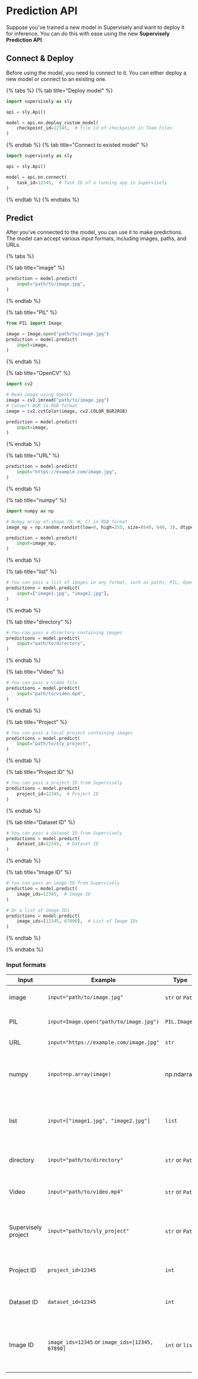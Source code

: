 # Prediction API

Suppose you've trained a new model in Supervisely and want to deploy it for inference. You can do this with ease using the new **Supervisely Prediction API**.

## Connect & Deploy

Before using the model, you need to connect to it. You can either deploy a new model or connect to an existing one.

{% tabs %}
{% tab title="Deploy model" %}
```python
import supervisely as sly

api = sly.Api()

model = api.nn.deploy_custom_model(
    checkpoint_id=12345,  # file id of checkpoint in Team Files
)
```
{% endtab %}
{% tab title="Connect to existed model" %}
```python
import supervisely as sly

api = sly.Api()

model = api.nn.connect(
    task_id=12345,  # Task ID of a running app in Supervisely
)
```
{% endtab %}
{% endtabs %}

## Predict

After you've connected to the model, you can use it to make predictions. The model can accept various input formats, including images, paths, and URLs.

{% tabs %}

{% tab title="image" %}
```python
prediction = model.predict(
    input="path/to/image.jpg",
)
```
{% endtab %}

{% tab title="PIL" %}
```python
from PIL import Image

image = Image.open("path/to/image.jpg")
prediction = model.predict(
    input=image,
)
```
{% endtab %}

{% tab title="OpenCV" %}
```python
import cv2

# Read image using OpenCV
image = cv2.imread("path/to/image.jpg")
# Convert BGR to RGB format
image = cv2.cvtColor(image, cv2.COLOR_BGR2RGB)

prediction = model.predict(
    input=image,
)
```
{% endtab %}

{% tab title="URL" %}
```python
prediction = model.predict(
    input="https://example.com/image.jpg",
)
```
{% endtab %}

{% tab title="numpy" %}
```python
import numpy as np

# Numpy array of shape (H, W, C) in RGB format
image_np = np.random.randint(low=0, high=255, size=(640, 640, 3), dtype="uint8")

prediction = model.predict(
    input=image_np,
)
```
{% endtab %}

{% tab title="list" %}
```python
# You can pass a list of images in any format, such as paths, PIL, OpenCV, numpy arrays, etc.
predictions = model.predict(
    input=["image1.jpg", "image2.jpg"],
)
```
{% endtab %}

{% tab title="directory" %}
```python
# You can pass a directory containing images
predictions = model.predict(
    input="path/to/directory",
)
```
{% endtab %}

{% tab title="Video" %}
```python
# You can pass a video file
predictions = model.predict(
    input="path/to/video.mp4",
)
```
{% endtab %}

{% tab title="Project" %}
```python
# You can pass a local project containing images
predictions = model.predict(
    input="path/to/sly_project",
)
```
{% endtab %}

{% tab title="Project ID" %}
```python
# You can pass a project ID from Supervisely
predictions = model.predict(
    project_id=12345,  # Project ID
)
```
{% endtab %}

{% tab title="Dataset ID" %}
```python
# You can pass a dataset ID from Supervisely
predictions = model.predict(
    dataset_id=12345,  # Dataset ID
)
```
{% endtab %}

{% tab title="Image ID" %}
```python
# You can pass an image ID from Supervisely
prediction = model.predict(
    image_ids=12345,  # Image ID
)

# Or a list of image IDs
predictions = model.predict(
    image_ids=[12345, 67890],  # List of Image IDs
)
```
{% endtab %}

{% endtabs %}

### Input formats

| Input | Example | Type | Description |
| --- | --- | --- | --- |
| image | `input="path/to/image.jpg"` | `str` or `Path` | Single image file path. |
| PIL | `input=Image.open("path/to/image.jpg")` | `PIL.Image` | Image loaded with PIL library. |
| URL | `input="https://example.com/image.jpg"` | `str` | URL to an image. |
| numpy | `input=np.array(image)` | np.ndarray | HWC format with RGB channels uint8 (0-255). |
| list | `input=["image1.jpg", "image2.jpg"]` | `list` | List of images in any format (paths, PIL, OpenCV, etc.). |
| directory | `input="path/to/directory"` | `str` or `Path` | Path to a directory containing images. |
| Video | `input="path/to/video.mp4"` | `str` or `Path` | Video file in formats like MP4, AVI, etc. |
| Supervisely project | `input="path/to/sly_project"` | `str` or `Path` | Path to a local Supervisely project containing images. |
| Project ID | `project_id=12345` | `int` | Project ID from Supervisely platform. |
| Dataset ID | `dataset_id=12345` | `int` | Dataset ID from Supervisely platform. |
| Image ID | `image_ids=12345` or `image_ids=[12345, 67890]` | `int` or `list` | Single image ID or list of image IDs from Supervisely platform. |
